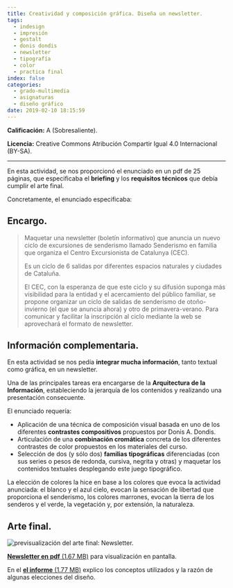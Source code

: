 ```yaml
---
title: Creatividad y composición gráfica. Diseña un newsletter.
tags:
  - indesign
  - impresión
  - gestalt
  - donis dondis
  - newsletter
  - tipografía
  - color
  - practica final
index: false
categories:
  - grado-multimedia
  - asignaturas
  - diseño gráfico
date: 2019-02-10 18:15:59
---
```



**Calificación:** A (Sobresaliente).

**Licencia:** Creative Commons Atribución Compartir Igual 4.0 Internacional (BY-SA).

----

En esta actividad, se nos proporcionó el enunciado en un pdf de 25 páginas, que especificaba el **briefing** y los **requisitos técnicos** que debía cumplir el arte final.

Concretamente, el enunciado especificaba:

## Encargo.

>Maquetar una newsletter (boletín informativo) que anuncia un nuevo ciclo de excursiones de senderismo llamado Senderismo en familia que organiza el Centro Excursionista de Catalunya (CEC).
>
>Es un ciclo de 6 salidas por diferentes espacios naturales y ciudades de Cataluña.
>
>El CEC, con la esperanza de que este ciclo y su difusión suponga más visibilidad para la entidad y el acercamiento del público familiar, se propone organizar un ciclo de salidas de senderismo de otoño-invierno (el que se anuncia ahora) y otro de primavera-verano. Para comunicar y facilitar la inscripción al ciclo mediante la web se aprovechará el formato de newsletter.

## Información complementaria.

En esta actividad se nos pedía **integrar mucha información**, tanto textual como gráfica, en un newsletter.

Una de las principales tareas era encargarse de la **Arquitectura de la Información**, estableciendo la jerarquía de los contenidos y realizando una presentación consecuente.

El enunciado requería:
* Aplicación de una técnica de composición visual basada en uno de los diferentes **contrastes compositivos** propuestos por Donis A. Dondis.
* Articulación de una **combinación cromática** concreta de los diferentes contrastes de color propuestos en los materiales del curso.
* Selección de dos (y sólo dos) **familias tipográficas** diferenciadas (con sus series o pesos de redonda, cursiva, negrita y otras) y maquetar los contenidos textuales desplegando este juego tipográfico.

La elección de colores la hice en base a los colores que evoca la actividad anunciada: el blanco y el azul cielo, evocan la sensación de libertad que proporciona el senderismo, los colores marrones, evocan la tierra de los senderos y el verde, la vegetación y, por extensión, la naturaleza.

## Arte final.

![previsualización del arte final: Newsletter.](/blogArtesano/images/asignaturas/diseno-grafico/practica/newsletter.png "Newsletter Ciclo Senderismo")

[**Newsletter en pdf** (1.67 MB)](/blogArtesano/documents/asignaturas/diseno-grafico/practica/newsletter.pdf) para visualización en pantalla.

En el [**el informe** (1.77 MB)](/blogArtesano/documents/asignaturas/diseno-grafico/practica/informe-practica.pdf) explico los conceptos utilizados y la razón de algunas elecciones del diseño.